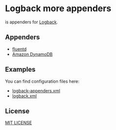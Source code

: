 Logback more appenders
==================================================
is appenders for [Logback](http://logback.qos.ch/).

Appenders
--------------------------------------
- [fluentd](http://fluentd.org/)
- [Amazon DynamoDB](http://aws.amazon.com/jp/dynamodb/)


Examples
--------------------------------------
You can find configuration files here:
 
- [logback-appenders.xml](sample/logback-appenders.xml)
- [logback.xml](sample/logback.xml)



License
--------------------------------------
[MIT LICENSE](LICENSE)

